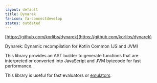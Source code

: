 ```yaml
---
layout: default
title: Dynarek
fa-icon: fa-connectdevelop
status: outdated
---
```


[https://github.com/korlibs/dynarek](https://github.com/korlibs/dynarek)

Dynarek: Dynamic recompilation for Kotlin Common (JS and JVM)

This library provides an AST builder to generate functions that are interpreted or converted into JavaScript and JVM bytecode for fast performance.

This library is useful for fast evaluators or [emulators](https://github.com/kpspemu/kpspemu).